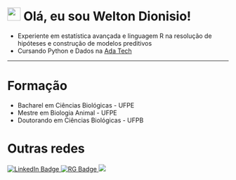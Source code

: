 <h1>
  <img src="https://media.giphy.com/media/hvRJCLFzcasrR4ia7z/giphy.gif" width="30px"/>
  Olá, eu sou Welton Dionisio!
</h1>

- Experiente em estatística avançada e linguagem R na resolução de hipóteses e construção de modelos preditivos
- Cursando Python e Dados na <a href="https://letscode.com.br/"> Ada Tech </a>

---

<h1>Formação</h1>

- Bacharel em Ciências Biológicas - UFPE
- Mestre em Biologia Animal - UFPE
- Doutorando em Ciências Biológicas - UFPB

<h1>Outras redes</h1>
<div id="badges">
  <a href="https://www.linkedin.com/in/weltondionisio/">
    <img src="https://img.shields.io/badge/LinkedIn-blue?style=for-the-badge&logo=linkedin&logoColor=white" alt="LinkedIn Badge"/>
  </a>
  <a href="https://www.researchgate.net/profile/Welton-Dionisio-Da-Silva">
    <img src="https://img.shields.io/badge/ResearchGate-00CCBB.svg?style=for-the-badge&logo=ResearchGate&logoColor=white" alt="RG Badge"/>
  </a>
  <a href="https://www.researchgate.net/profile/Welton-Dionisio-Da-Silva">
    <img src="https://img.shields.io/endpoint?url=<https://camo.githubusercontent.com/4f9ec7577220c10e58c026603c5037c5f224ebd884e075876395371804e04105/68747470733a2f2f696d672e736869656c64732e696f2f62616467652f2d4c61747465732d6f72616e67653f7374796c653d666c61742d737175617265266c6f676f3d476974426f6f6b266c6f676f436f6c6f723d7768697465266c696e6b3d687474703a2f2f6c61747465732e636e70712e62722f32343333353939303030333030363236>&style<?style=for-the-badge&logo=appveyor>" />
  </a>
</div>
<!---
weltondionisio/weltondionisio is a ✨ special ✨ repository because its `README.md` (this file) appears on your GitHub profile.
You can click the Preview link to take a look at your changes.
--->
